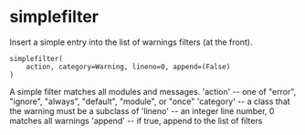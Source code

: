 # simplefilter







Insert a simple entry into the list of warnings filters (at the front).

<pre><code>simplefilter(
    action, category=Warning, lineno=0, append=(False)
)</code></pre>




A simple filter matches all modules and messages.
'action' -- one of "error", "ignore", "always", "default", "module",
            or "once"
'category' -- a class that the warning must be a subclass of
'lineno' -- an integer line number, 0 matches all warnings
'append' -- if true, append to the list of filters
